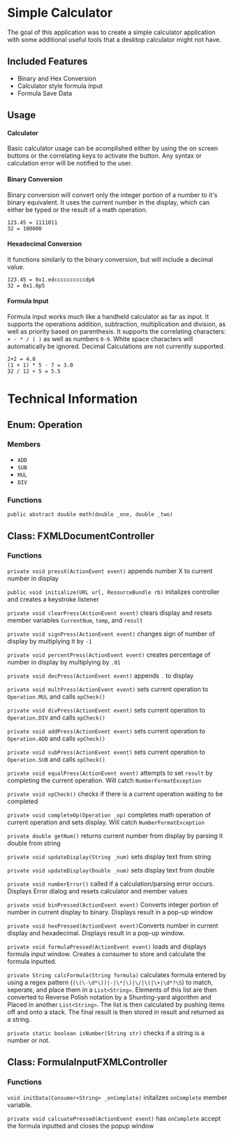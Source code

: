 # Simple Calculator
The goal of this application was to create a simple calculator application with some additional useful tools that a desktop calculator might not have.

## Included Features
* Binary and Hex Conversion
* Calculator style formula input
* Formula Save Data

## Usage

#### Calculator
Basic calculator usage can be acomplished either by using the on screen buttons or the correlating keys to activate the button. Any syntax or calculation error will be notified to the user. 

#### Binary Conversion
Binary conversion will convert only the integer portion of a number to it's binary equivalent. It uses the current number in the display, which can either be typed or the result of a math operation. 
```
123.45 = 1111011
32 = 100000
```
#### Hexadecimal Conversion
It functions similarly to the binary conversion, but will include a decimal value. 

```
123.45 = 0x1.edccccccccccdp6
32 = 0x1.0p5
```
#### Formula Input
Formula input works much like a handheld calculator as far as input. It supports the operations addition, subtraction, multiplication and division, as well as priority based on parenthesis. It supports the correlating characters: `+ - * / ( )` as well as numbers `0-9`. White space characters will automatically be ignored. Decimal Calculations are not currently supported. 

```
2+2 = 4.0
(1 + 1) * 5 - 7 = 3.0
32 / 12 + 5 = 5.5
```
# Technical Information

## Enum: Operation
### Members
* `ADD`
* `SUB`
* `MUL`
* `DIV`

### Functions
`public abstract double math(double _one, double _two)`

## Class: FXMLDocumentController

### Functions
`private void pressX(ActionEvent event)` appends number X to current number in display

`public void initialize(URL url, ResourceBundle rb)` initalizes controller and creates a keystroke listener

`private void clearPress(ActionEvent event)` clears display and resets member variables `CurrentNum`, `temp`, and `result`

`private void signPress(ActionEvent event)` changes sign of number of display by multiplying it by `-1`

`private void percentPress(ActionEvent event)` creates percentage of number in display by multiplying by `.01`

`private void decPress(ActionEvent event)` appends `.` to display

`private void multPress(ActionEvent event)` sets current operation to `Operation.MUL` and calls `opCheck()`

`private void divPress(ActionEvent event)` sets current operation to `Operation.DIV` and calls `opCheck()`

`private void addPress(ActionEvent event)` sets current operation to `Operation.ADD` and calls `opCheck()`

`private void subPress(ActionEvent event)` sets current operation to `Operation.SUB` and calls `opCheck()`

`private void equalPress(ActionEvent event)` attempts to set `result` by completing the current operation. Will catch `NumberFormatException`

`private void opCheck()` checks if there is a current operation waiting to be completed

`private void completeOp(Operation _op)` completes math operation of current operation and sets display. Will catch `NumberFormatException`

`private double getNum()` returns current number from display by parsing it double from string

`private void updateDisplay(String _num)` sets display text from string

`private void updateDisplay(Double _num)` sets display text from double

`private void numberError()` called if a calculation/parsing error occurs. Displays Error dialog and resets calculator and member values

`private void binPressed(ActionEvent event)` Converts integer portion of number in current display  to binary. Displays result in a pop-up window

`private void hexPressed(ActionEvent event)`Converts number in current display and hexadecimal. Displays result in a pop-up window.

`private void formulaPressed(ActionEvent event)` loads and displays formula input window. Creates a consumer to store and calculate the formula inputted.

`private String calcFormula(String formula)` calculates formula entered by using a regex pattern (`(\(\-\d*\))|-|\*|\)|\/|\(|\+|\d*?\S`) to match, seperate, and place them in a `List<String>`. Elements of this list are then converted to Reverse Polish notation by a Shunting-yard algorithm and Placed in another `List<String>`. The list is then calculated by pushing items off and onto a stack. The final result is then stored in result and returned as a string.

`private static boolean isNumber(String str)` checks if a string is a number or not. 

## Class: FormulaInputFXMLController


### Functions

`void initData(Consumer<String> _onComplete)` initalizes `onComplete` member variable.

`private void calcuatePressed(ActionEvent event)` has `onComplete` accept the formula inputted and closes the popup window
